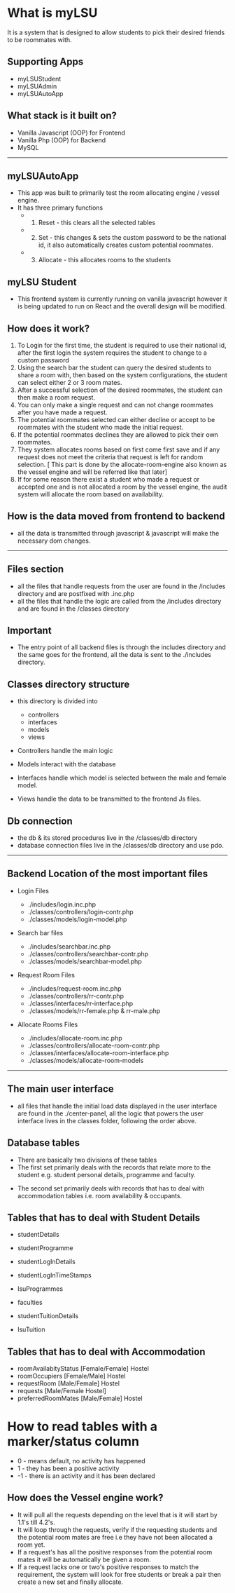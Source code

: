# What is myLSU

It is a system that is designed to allow students to pick their desired friends to be roommates with.

## Supporting Apps

- myLSUStudent
- myLSUAdmin
- myLSUAutoApp

## What stack is it built on?

- Vanilla Javascript (OOP) for Frontend
- Vanilla Php (OOP) for Backend
- MySQL

---

## myLSUAutoApp

- This app was built to primarily test the room allocating engine / vessel engine.
- It has three primary functions
  - 1. Reset - this clears all the selected tables
  - 2. Set - this changes & sets the custom password to be the national id, it also automatically creates custom potential roommates.
  - 3. Allocate - this allocates rooms to the students

## myLSU Student

- This frontend system is currently running on vanilla javascript however it is being updated to run on React and the overall design will be modified.

## How does it work?

1. To Login for the first time, the student is required to use their national id, after the first login the system requires the student to change to a custom password
2. Using the search bar the student can query the desired students to share a room with, then based on the system configurations, the student can select either 2 or 3 room mates.
3. After a successful selection of the desired roommates, the student can then make a room request.
4. You can only make a single request and can not change roommates after you have made a request.
5. The potential roommates selected can either decline or accept to be roommates with the student who made the initial request.
6. If the potential roommates declines they are allowed to pick their own roommates.
7. They system allocates rooms based on first come first save and if any request does not meet the criteria that request is left for random selection. [ This part is done by the allocate-room-engine also known as the vessel engine and will be referred like that later]
8. If for some reason there exist a student who made a request or accepted one and is not allocated a room by the vessel engine, the audit system will allocate the room based on availability.

## How is the data moved from frontend to backend

- all the data is transmitted through javascript & javascript will make the necessary dom changes.

---

## Files section

- all the files that handle requests from the user are found in the /includes directory and are postfixed with .inc.php
- all the files that handle the logic are called from the /includes directory and are found in the /classes directory

## Important

- The entry point of all backend files is through the includes directory and the same goes for the frontend, all the data is sent to the ./includes directory.

## Classes directory structure

- this directory is divided into

  - controllers
  - interfaces
  - models
  - views

- Controllers handle the main logic
- Models interact with the database
- Interfaces handle which model is selected between the male and female model.
- Views handle the data to be transmitted to the frontend Js files.

## Db connection

- the db & its stored procedures live in the /classes/db directory
- database connection files live in the /classes/db directory and use pdo.

---

## Backend Location of the most important files

- Login Files

  - ./includes/login.inc.php
  - ./classes/controllers/login-contr.php
  - ./classes/models/login-model.php

- Search bar files

  - ./includes/searchbar.inc.php
  - ./classes/controllers/searchbar-contr.php
  - ./classes/models/searchbar-model.php

- Request Room Files
  - ./includes/request-room.inc.php
  - ./classes/controllers/rr-contr.php
  - ./classes/interfaces/rr-interface.php
  - ./classes/models/rr-female.php & rr-male.php

* Allocate Rooms Files

  - ./includes/allocate-room.inc.php
  - ./classes/controllers/allocate-room-contr.php
  - ./classes/interfaces/allocate-room-interface.php
  - ./classes/models/allocate-room-models

---

## The main user interface

- all files that handle the initial load data displayed in the user interface are found in the ./center-panel, all the logic that powers the user interface lives in the classes folder, following the order above.

## Database tables

- There are basically two divisions of these tables
- The first set primarily deals with the records that relate more to the student e.g. student personal details, programme and faculty.

* The second set primarily deals with records that has to deal with accommodation tables i.e. room availability & occupants.

## Tables that has to deal with Student Details

- studentDetails
- studentProgramme

- studentLogInDetails
- studentLogInTimeStamps

- lsuProgrammes
- faculties

- studentTuitionDetails
- lsuTuition

## Tables that has to deal with Accommodation

- roomAvailabityStatus [Female/Female] Hostel
- roomOccupiers [Female/Male] Hostel
- requestRoom [Male/Female] Hostel
- requests [Male/Female Hostel]
- preferredRoomMates [Male/Female] Hostel

# How to read tables with a marker/status column

- 0 - means default, no activity has happened
- 1 - they has been a positive activity
- -1 - there is an activity and it has been declared

## How does the Vessel engine work?

- It will pull all the requests depending on the level that is it will start by 1.1's till 4.2's.
- It will loop through the requests, verify if the requesting students and the potential room mates are free i.e they have not been allocated a room yet.
- If a request's has all the positive responses from the potential room mates it will be automatically be given a room.
- If a request lacks one or two's positive responses to match the requirement, the system will look for free students or break a pair then create a new set and finally allocate.
